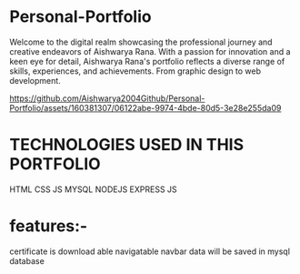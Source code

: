 # Personal-Portfolio
Welcome to the digital realm showcasing the professional journey and creative endeavors of Aishwarya Rana.  With a passion for innovation and a keen eye for detail, Aishwarya Rana's portfolio reflects a diverse range of skills, experiences, and achievements. From graphic design to web development.


https://github.com/Aishwarya2004Github/Personal-Portfolio/assets/160381307/06122abe-9974-4bde-80d5-3e28e255da09

# TECHNOLOGIES USED IN THIS PORTFOLIO
HTML
CSS
JS
MYSQL
NODEJS
EXPRESS JS
# features:-
certificate is download able
navigatable navbar
data will be saved in mysql database
